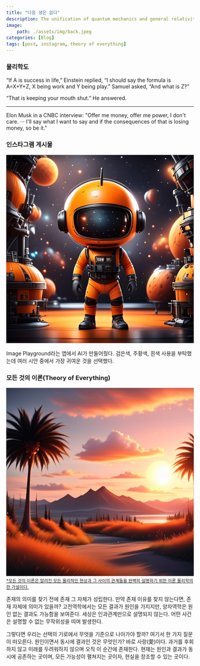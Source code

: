 ```yaml
---
title: "다음 생은 없다"
description: The unification of quantum mechanics and general relativity
image: 
    path: ./assets/img/back.jpeg
categories: [Blog]
tags: [post, instagram, theory of everything]
---
```


### 물리학도


“If A is success in life,” Einstein replied, “I should say the formula is A=X+Y+Z, X being work and Y being play.” Samuel asked, “And what is Z?” 

“That is keeping your mouth shut.” He answered.


---

Elon Musk in a CNBC interview: "Offer me money, offer me power, I don't care. ··· I'll say what I want to say and if the consequences of that is losing money, so be it."
<br>


### 인스타그램 게시물 

![post](./assets/img/post.jpeg)

Image Playground라는 앱에서 AI가 만들어줬다. 검은색, 주황색, 흰색 사용을 부탁했는데 여러 시안 중에서 가장 귀여운 것을 선택했다. 
<br>



### 모든 것의 이론(Theory of Everything)

![present](./assets/img/presence.jpeg)
<small><a href="https://ko.wikipedia.org/wiki/%EB%AA%A8%EB%93%A0_%EA%B2%83%EC%9D%98_%EC%9D%B4%EB%A1%A0">
    *모든 것의 이론은 알려진 모든 물리적인 현상과 그 사이의 관계들을 완벽히 설명하기 위한 이론 물리학의 한 가설이다. 
</a></small>

존재의 의미를 찾기 전에 존재 그 자체가 성립한다. 만약 존재 이유를 찾지 않는다면, 존재 자체에 의미가 있을까?
고전역학에서는 모든 결과가 원인을 가지지만, 양자역학은 원인 없는 결과도 가능함을 보여준다. 세상은 인과관계만으로 설명되지 않는다. 어떤 사건은 설명할 수 없는 무작위성을 띠며 발생한다.

그렇다면 우리는 선택의 기로에서 무엇을 기준으로 나아가야 할까? 여기서 한 가지 질문이 떠오른다. 원인이면서 동시에 결과인 것은 무엇인가? 바로 사랑(愛)이다. 과거를 후회하지 않고 미래를 두려워하지 않으며 오직 이 순간에 존재한다.
현재는 원인과 결과가 동시에 공존하는 곳이며, 모든 가능성이 펼쳐지는 곳이자, 현실을 창조할 수 있는 곳이다. 











